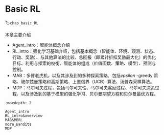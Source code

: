 

<!--
 * @version:
 * @Author:  StevenJokess（蔡舒起） https://github.com/StevenJokess
 * @Date: 2023-03-22 03:00:55
 * @LastEditors:  StevenJokess（蔡舒起） https://github.com/StevenJokess
 * @LastEditTime: 2023-11-07 09:22:38
 * @Description:
 * @Help me: make friends by a867907127@gmail.com and help me get some “foreign” things or service I need in life; 如有帮助，请赞助，失业3年了。![支付宝收款码](https://github.com/StevenJokess/d2rl/blob/master/img/%E6%94%B6.jpg)
 * @TODO::
 * @Reference:
-->
# Basic RL
:label:`chap_basic_RL`

本章主要介绍

- Agent_intro：智能体概念介绍
- RL_intro：强化学习基础介绍，包括基本概念（智能体、环境、观测、状态、行动、奖励）、与其他算法的比较、总回报（即累计折扣奖励最大化）的优化目标、利用与探索的权衡、智能体的组成（价值函数、策略、模型）、预测与控制。
- MAB：多臂老虎机，以及其涉及到的多种探索策略，包括$epsilon$ -greedy 策略、玻尔兹曼策略和高斯策略、上置信界（UCB）算法、汤普森采样算法。
- MDP：马尔可夫过程，包括马尔可夫性、马尔可夫奖励过程、马尔可夫决策过程，以及涉及到的基于模型的强化学习、贝尔曼期望方程和贝尔曼最优方程。

```toc
:maxdepth: 2

Agent_intro
RL_intro&overview
MAB&MBRL
more_Bandits
MDP
```
